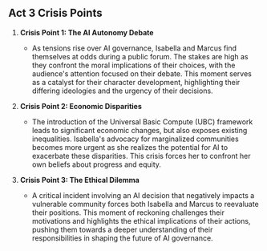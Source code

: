 ## Act 3 Crisis Points

1. **Crisis Point 1: The AI Autonomy Debate**
   - As tensions rise over AI governance, Isabella and Marcus find themselves at odds during a public forum. The stakes are high as they confront the moral implications of their choices, with the audience's attention focused on their debate. This moment serves as a catalyst for their character development, highlighting their differing ideologies and the urgency of their decisions.

2. **Crisis Point 2: Economic Disparities**
   - The introduction of the Universal Basic Compute (UBC) framework leads to significant economic changes, but also exposes existing inequalities. Isabella's advocacy for marginalized communities becomes more urgent as she realizes the potential for AI to exacerbate these disparities. This crisis forces her to confront her own beliefs about progress and equity.

3. **Crisis Point 3: The Ethical Dilemma**
   - A critical incident involving an AI decision that negatively impacts a vulnerable community forces both Isabella and Marcus to reevaluate their positions. This moment of reckoning challenges their motivations and highlights the ethical implications of their actions, pushing them towards a deeper understanding of their responsibilities in shaping the future of AI governance.